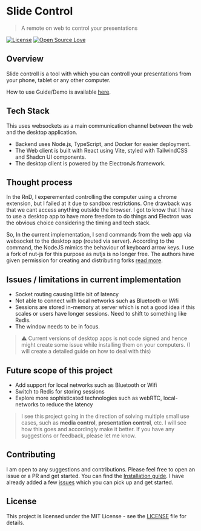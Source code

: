 # Slide Control

> A remote on web to control your presentations

[![License](https://img.shields.io/badge/License-MIT-blue.svg)](LICENSE) [![Open Source Love](https://badges.frapsoft.com/os/v2/open-source.svg?v=103)](https://github.com/Prathamesh-Dukare)

## Overview

Slide controll is a tool with which you can controll your presentations from your phone, tablet or any other computer.

How to use Guide/Demo is available [here](https://peerlist.io/prathamesh/articles/peerlist-hackathon-project-demo).

## Tech Stack

This uses websockets as a main communication channel between the web and the desktop application.

- Backend uses Node.js, TypeScript, and Docker for easier deployment.
- The Web client is built with React using Vite, styled with TailwindCSS and Shadcn UI components.
- The desktop client is powered by the ElectronJs framework.

## Thought process

In the RnD, I experemented controlling the computer using a chrome extension, but I failed at it due to sandbox restrictions. One drawback was that we cant access anything outside the browser. I got to know that I have to use a desktop app to have more freedom to do things and Electron was the obvious choice considering the timing and tech stack.

So, In the current implementation, I send commands from the web app via websocket to the desktop app (routed via server). According to the command, the NodeJS mimics the behaviour of keyboard arrow keys. I use a fork of nut-js for this purpose as nutjs is no longer free. The authors have given permission for creating and distributing forks [read more](https://nutjs.dev/blog/i-give-up).

## Issues / limitations in current implementation

- Socket routing causing little bit of latency
- Not able to connect with local networks such as Bluetooth or Wifi
- Sessions are stored in-memory at server which is not a good idea if this scales or users have longer sessions. Need to shift to something like Redis.
- The window needs to be in focus.

> ⚠️ Current versions of desktop apps is not code signed and hence might create some issue while installing them on your computers. (I will create a detailed guide on how to deal with this)

## Future scope of this project

- Add support for local networks such as Bluetooth or Wifi
- Switch to Redis for storing sessions
- Explore more sophisticated technologies such as webRTC, local-networks to reduce the latency

> I see this project going in the direction of solving multiple small use cases, such as **media control**, **presentation control**, etc. I will see how this goes and accordingly make it better. If you have any suggestions or feedback, please let me know.

## Contributing

I am open to any suggestions and contributions. Please feel free to open an issue or a PR and get started. You can find the [Installation guide](./INSTALLATION.md). I have already added a few [issues](https://github.com/prathamesh-dukare/slides-controll/issues) which you can pick up and get started.

## License

This project is licensed under the MIT License - see the [LICENSE](LICENSE) file for details.
